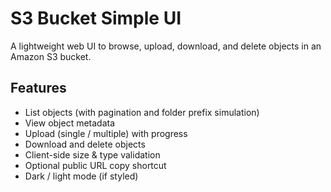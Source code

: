 # S3 Bucket Simple UI

A lightweight web UI to browse, upload, download, and delete objects in an Amazon S3 bucket.

## Features
- List objects (with pagination and folder prefix simulation)
- View object metadata
- Upload (single / multiple) with progress
- Download and delete objects
- Client-side size & type validation
- Optional public URL copy shortcut
- Dark / light mode (if styled)